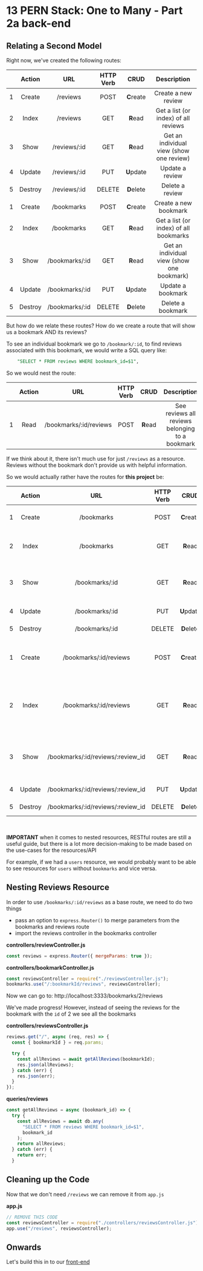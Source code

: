 # 13 PERN Stack: One to Many - Part 2a back-end

## Relating a Second Model

Right now, we've created the following routes:

|     | Action  |      URL       | HTTP Verb |    CRUD    |                Description                 |
| :-: | :-----: | :------------: | :-------: | :--------: | :----------------------------------------: |
|  1  | Create  |    /reviews    |   POST    | **C**reate |            Create a new review             |
|  2  |  Index  |    /reviews    |    GET    |  **R**ead  |    Get a list (or index) of all reviews    |
|  3  |  Show   |  /reviews/:id  |    GET    |  **R**ead  |  Get an individual view (show one review)  |
|  4  | Update  |  /reviews/:id  |    PUT    | **U**pdate |              Update a review               |
|  5  | Destroy |  /reviews/:id  |  DELETE   | **D**elete |              Delete a review               |
|  1  | Create  |   /bookmarks   |   POST    | **C**reate |           Create a new bookmark            |
|  2  |  Index  |   /bookmarks   |    GET    |  **R**ead  |   Get a list (or index) of all bookmarks   |
|  3  |  Show   | /bookmarks/:id |    GET    |  **R**ead  | Get an individual view (show one bookmark) |
|  4  | Update  | /bookmarks/:id |    PUT    | **U**pdate |             Update a bookmark              |
|  5  | Destroy | /bookmarks/:id |  DELETE   | **D**elete |             Delete a bookmark              |

But how do we relate these routes? How do we create a route that will show us a bookmark AND its reviews?

To see an individual bookmark we go to `/bookmark/:id`, to find reviews associated with this bookmark, we would write a SQL query like:

```sql
    "SELECT * FROM reviews WHERE bookmark_id=$1",
```

So we would nest the route:

|     | Action |          URL           | HTTP Verb |   CRUD   |                   Description                   |
| :-: | :----: | :--------------------: | :-------: | :------: | :---------------------------------------------: |
|  1  |  Read  | /bookmarks/:id/reviews |   POST    | **R**ead | See reviews all reviews belonging to a bookmark |

If we think about it, there isn't much use for just `/reviews` as a resource. Reviews without the bookmark don't provide us with helpful information.

So we would actually rather have the routes for **this project** be:

|     | Action  |                URL                | HTTP Verb |    CRUD    |                           Description                           |
| :-: | :-----: | :-------------------------------: | :-------: | :--------: | :-------------------------------------------------------------: |
|  1  | Create  |            /bookmarks             |   POST    | **C**reate |                      Create a new bookmark                      |
|  2  |  Index  |            /bookmarks             |    GET    |  **R**ead  |             Get a list (or index) of all bookmarks              |
|  3  |  Show   |          /bookmarks/:id           |    GET    |  **R**ead  |           Get an individual view (show one bookmark)            |
|  4  | Update  |          /bookmarks/:id           |    PUT    | **U**pdate |                        Update a bookmark                        |
|  5  | Destroy |          /bookmarks/:id           |  DELETE   | **D**elete |                        Delete a bookmark                        |
|  1  | Create  |      /bookmarks/:id/reviews       |   POST    | **C**reate |         Create a new review associated with a bookmark          |
|  2  |  Index  |      /bookmarks/:id/reviews       |    GET    |  **R**ead  | Get a list (or index) of all reviews associated with a bookmark |
|  3  |  Show   | /bookmarks/:id/reviews/:review_id |    GET    |  **R**ead  |       Get an individual review associated with a bookmark       |
|  4  | Update  | /bookmarks/:id/reviews/:review_id |    PUT    | **U**pdate |                        Update a bookmark                        |
|  5  | Destroy | /bookmarks/:id/reviews/:review_id |  DELETE   | **D**elete |                        Delete a bookmark                        |

<br />

**IMPORTANT** when it comes to nested resources, RESTful routes are still a useful guide, but there is a lot more decision-making to be made based on the use-cases for the resources/API

For example, if we had a `users` resource, we would probably want to be able to see resources for `users` without `bookmarks` and vice versa.

## Nesting Reviews Resource

In order to use `/bookmarks/:id/reviews` as a base route, we need to do two things

- pass an option to `express.Router()` to merge parameters from the bookmarks and reviews route
- import the reviews controller in the bookmarks controller

**controllers/reviewController.js**

```js
const reviews = express.Router({ mergeParams: true });
```

**controllers/bookmarkController.js**

```js
const reviewsController = require("./reviewsController.js");
bookmarks.use("/:bookmarkId/reviews", reviewsController);
```

Now we can go to: http://localhost:3333/bookmarks/2/reviews

We've made progress! However, instead of seeing the reviews for the bookmark with the `id` of 2 we see all the bookmarks

**controllers/reviewsController.js**

```js
reviews.get("/", async (req, res) => {
  const { bookmarkId } = req.params;

  try {
    const allReviews = await getAllReviews(bookmarkId);
    res.json(allReviews);
  } catch (err) {
    res.json(err);
  }
});
```

**queries/reviews**

```js
const getAllReviews = async (bookmark_id) => {
  try {
    const allReviews = await db.any(
      "SELECT * FROM reviews WHERE bookmark_id=$1",
      bookmark_id
    );
    return allReviews;
  } catch (err) {
    return err;
  }
```

## Cleaning up the Code

Now that we don't need `/reviews` we can remove it from `app.js`

**app.js**

```js
// REMOVE THIS CODE
const reviewsController = require("./controllers/reviewsController.js");
app.use("/reviews", reviewsController);
```

## Onwards

Let's build this in to our [front-end](./README2.md)
